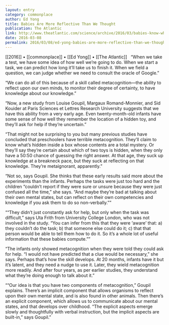 ```yaml
---
layout: entry
category: commonplace
author: Ed Yong
title: Babies Are More Reflective Than We Thought
publication: The Atlantic
link: http://www.theatlantic.com/science/archive/2016/03/babies-know-when-they-know/472539/
date: 2016-03-08
permalink: 2016/03/08/ed-yong-babies-are-more-reflective-than-we-thought
---
```


[[2016]] • [[commonplace]] • [[Ed Yong]] • [[The Atlantic]]
 
“When we take a test, we have some idea of how well we’re going to do. When we start a task, we can predict how long it’ll take us to finish it. When we field a question, we can judge whether we need to consult the oracle of Google.”

“We can do all of this because of a skill called metacognition—the ability to reflect upon our own minds, to monitor their degree of certainty, to have knowledge about our knowledge.”

“Now, a new study from Louise Goupil, Margaux Romand-Monnier, and Sid Kouider at Paris Sciences et Lettres Research University suggests that we have this ability from a very early age. Even twenty-month-old infants have some sense of how well they remember the location of a hidden toy, and they’ll ask for help if they’re uncertain.”

“That might not be surprising to you but many previous studies have concluded that preschoolers have terrible metacognition. They’ll claim to know what’s hidden inside a box whose contents are a total mystery. Or they’ll say they’re certain about which of two toys is hidden, when they only have a 50:50 chance of guessing the right answer. At that age, they suck up knowledge at a breakneck pace, but they suck at reflecting on that knowledge. They’re metaignorant, apparently.”

“Not so, says Goupil. She thinks that these early results said more about the experiments than the infants. Perhaps the tasks were just too hard and the children “couldn’t report if they were sure or unsure because they were just confused all the time,” she says. “And maybe they’re bad at talking about their own mental states, but can reflect on their own competencies and knowledge if you ask them to do so non-verbally.””

““They didn’t just constantly ask for help, but only when the task was difficult,” says Uta Frith from University College London, who was not involved in the study. “You can infer from this that they were ‘aware’ that: a) they couldn’t do the task; b) that someone else could do it; c) that that person would be able to tell them how to do it. So it’s a whole lot of useful information that these babies compute.””

“The infants only showed metacognition when they were told they could ask for help. “I would not have predicted that a clue would be necessary,” she says. Perhaps that’s how the skill develops. At 20 months, infants have it but it’s latent, and they need a nudge to use it. Later, they wield metacognition more readily. And after four years, as per earlier studies, they understand what they’re doing enough to talk about it.”

““Our idea is that you have two components of metacognition,” Goupil explains. There’s an implicit component that allows organisms to reflect upon their own mental state, and is also found in other animals. Then there’s an explicit component, which allows us to communicate about our mental states, and that develops over childhood. “The explicit aspects emerge slowly and thoughtfully with verbal instruction, but the implicit aspects are built-in,” says Goupil.”

